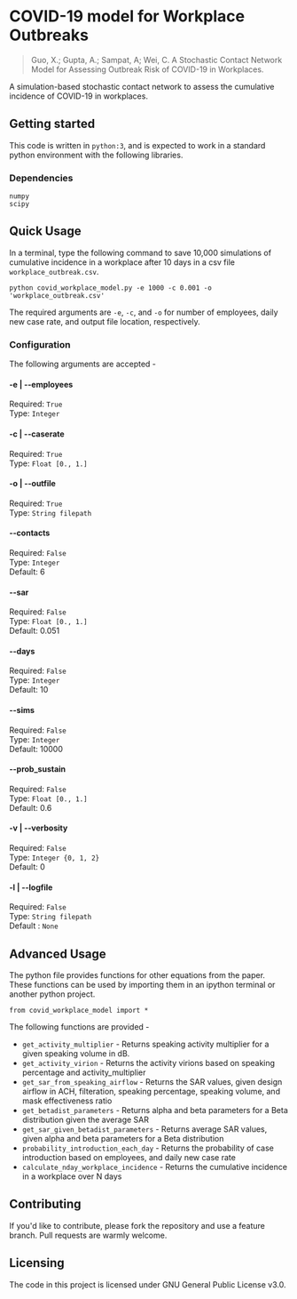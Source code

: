 # COVID-19 model for Workplace Outbreaks
> Guo, X.; Gupta, A.; Sampat, A; Wei, C. A Stochastic Contact Network Model for Assessing Outbreak Risk of COVID-19 in Workplaces.

A simulation-based stochastic contact network to assess the cumulative incidence of COVID-19 in workplaces. 

## Getting started

This code is written in `python:3`, and is expected to work in a standard python environment with the following libraries.

### Dependencies
```
numpy
scipy
```

## Quick Usage

In a terminal, type the following command to save 10,000 simulations of cumulative incidence in a workplace after 10 days in a csv file `workplace_outbreak.csv`.


```
python covid_workplace_model.py -e 1000 -c 0.001 -o 'workplace_outbreak.csv'
```

The required arguments are `-e`, `-c`, and `-o` for number of employees, daily new case rate, and output file location, respectively.

### Configuration

The following arguments are accepted - 

#### -e | --employees
Required: `True`  
Type: `Integer`  

#### -c | --caserate
Required: `True`  
Type: `Float [0., 1.]`  

#### -o | --outfile
Required: `True`  
Type: `String filepath`  

#### --contacts
Required: `False`  
Type: `Integer`  
Default: 6

#### --sar
Required: `False`  
Type: `Float [0., 1.]`  
Default: 0.051

#### --days
Required: `False`  
Type: `Integer`  
Default: 10

#### --sims
Required: `False`  
Type: `Integer`  
Default: 10000

#### --prob_sustain
Required: `False`  
Type: `Float [0., 1.]`  
Default: 0.6

#### -v | --verbosity
Required: `False`  
Type: `Integer {0, 1, 2}`  
Default: 0

#### -l | --logfile
Required: `False`  
Type: `String filepath`  
Default : `None`  


## Advanced Usage

The python file provides functions for other equations from the paper. These functions can be used by importing them in an ipython terminal or another python project. 

```
from covid_workplace_model import *
```

The following functions are provided - 
* `get_activity_multiplier` - Returns speaking activity multiplier for a given speaking volume in dB.
* `get_activity_virion` - Returns the activity virions based on speaking percentage and activity_multiplier
* `get_sar_from_speaking_airflow` - Returns the SAR values, given design airflow in ACH, filteration, speaking percentage, speaking volume, and mask effectiveness ratio
* `get_betadist_parameters` - Returns alpha and beta parameters for a Beta distribution given the average SAR
* `get_sar_given_betadist_parameters` - Returns average SAR values, given alpha and beta parameters for a Beta distribution
* `probability_introduction_each_day` - Returns the probability of case introduction based on employees, and daily new case rate
* `calculate_nday_workplace_incidence` - Returns the cumulative incidence in a workplace over N days

## Contributing

If you'd like to contribute, please fork the repository and use a feature
branch. Pull requests are warmly welcome.

## Licensing

The code in this project is licensed under GNU General Public License v3.0.
